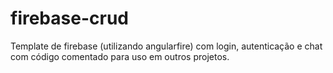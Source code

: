 # firebase-crud
Template de firebase (utilizando angularfire) com login, autenticação e chat com código comentado para uso em outros projetos.
